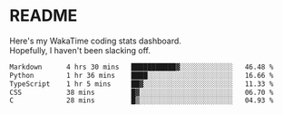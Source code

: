 # README

Here's my WakaTime coding stats dashboard.  
Hopefully, I haven't been slacking off.

<!--START_SECTION:waka-->

```txt
Markdown      4 hrs 30 mins   ███████████▓░░░░░░░░░░░░░   46.48 %
Python        1 hr 36 mins    ████░░░░░░░░░░░░░░░░░░░░░   16.66 %
TypeScript    1 hr 5 mins     ██▓░░░░░░░░░░░░░░░░░░░░░░   11.33 %
CSS           38 mins         █▓░░░░░░░░░░░░░░░░░░░░░░░   06.70 %
C             28 mins         █▒░░░░░░░░░░░░░░░░░░░░░░░   04.93 %
```

<!--END_SECTION:waka-->